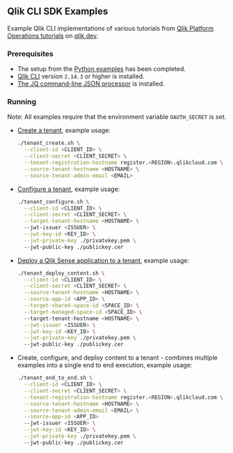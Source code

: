 ## Qlik CLI SDK Examples

Example Qlik CLI implementations of various tutorials from [Qlik Platform Operations tutorials](https://qlik.dev/tutorials#platform-operations) on [qlik.dev](http://qlik.dev).

### Prerequisites
* The setup from the [Python examples](../sdk-python) has been completed.
* [Qlik CLI](https://qlik.dev/libraries-and-tools/qlik-cli) version `2.14.3` or higher is installed.
* [The JQ command-line JSON processor](https://github.com/stedolan/jq/wiki/Installation) is installed.

### Running

Note: All examples require that the environment variable `OAUTH_SECRET` is set.

* [Create a tenant](https://qlik.dev/tutorials/create-a-tenant), example usage:
    ```bash
    ./tenant_create.sh \
      --client-id <CLIENT_ID> \
      --client-secret <CLIENT_SECRET> \
      --tenant-registration-hostname register.<REGION>.qlikcloud.com \
      --source-tenant-hostname <HOSTNAME> \
      --source-tenant-admin-email <EMAIL>
    ```

* [Configure a tenant](https://qlik.dev/tutorials/configure-a-tenant), example usage:
    ```bash
    ./tenant_configure.sh \
      --client-id <CLIENT_ID> \
      --client-secret <CLIENT_SECRET> \
      --target-tenant-hostname <HOSTNAME> \ 
      --jwt-issuer <ISSUER> \
      --jwt-key-id <KEY_ID> \
      --jwt-private-key ./privatekey.pem \ 
      --jwt-public-key ./publickey.cer
    ```

* [Deploy a Qlik Sense application to a tenant](https://qlik.dev/tutorials/deploy-a-qlik-sense-application-to-a-tenant), example usage:
    ```bash
    ./tenant_deploy_content.sh \
      --client-id <CLIENT_ID> \
      --client-secret <CLIENT_SECRET> \
      --source-tenant-hostname <HOSTNAME> \
      --source-app-id <APP_ID> \
      --target-shared-space-id <SPACE_ID> \
      --target-managed-space-id <SPACE_ID> \ 
      --target-tenant-hostname <HOSTNAME> \
      --jwt-issuer <ISSUER> \
      --jwt-key-id <KEY_ID> \
      --jwt-private-key ./privatekey.pem \ 
      --jwt-public-key ./publickey.cer
    ```

* Create, configure, and deploy content to a tenant - combines multiple examples into a single end to end execution, example usage:
    ```bash
    ./tenant_end_to_end.sh \
      --client-id <CLIENT_ID> \
      --client-secret <CLIENT_SECRET> \
      --tenant-registration-hostname register.<REGION>.qlikcloud.com \
      --source-tenant-hostname <HOSTNAME> \
      --source-tenant-admin-email <EMAIL> \
      --source-app-id <APP_ID> 
      --jwt-issuer <ISSUER> \
      --jwt-key-id <KEY_ID> \
      --jwt-private-key ./privatekey.pem \ 
      --jwt-public-key ./publickey.cer
    ```
